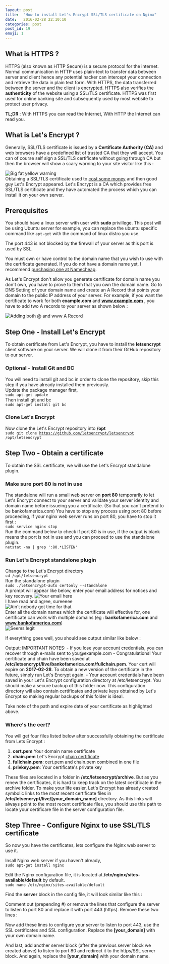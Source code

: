 ```yaml
---
layout: post
title:  "How to install Let's Encrypt SSL/TLS certificate on Nginx"
date:   2016-02-28 22:10:10
categories: post
post_id: 19
emoji: 1
---
```



## What is HTTPS ?

HTTPS (also known as HTTP Secure) is a secure protocol for the internet. Normal communication in HTTP uses plain-text to transfer data between server and client hence any potential hacker can intercept your connection and retrieve the data in plain text form. With HTTPS, the data transferred between the server and the client is encrypted. HTTPS also verifies the **authenticity** of the website using a SSL/TLS certificate. HTTPS was first used for online banking site and subsequently used by most website to protect user privacy.

**TL;DR** : With HTTPS you can read the Internet, With HTTP the Internet can read you.

## What is Let's Encrypt ?

Generally, SSL/TLS certificate is issued by a **Certificate Authority (CA)** and web browsers have a predefined list of trusted CA that they will accept. You can of course self sign a SSL/TLS certificate without going through CA but then the browser will show a scary warning to your site visitor like this :  

![Big fat yellow warning](https://littlefoximage.s3.amazonaws.com/post/19/ssl-warning.png)  
Obtaining a SSL/TLS certificate used to [cost some money](https://www.geotrust.com/ssl/) and then good guy Let's Encrypt appeared.   Let's Encrypt is a CA which provides free SSL/TLS certificate and they have automated the process which you can install it on your own server. 

## Prerequisites

You should have a linux server with user with **sudo** privillege.
This post will be using Ubuntu server for example, you can replace the ubuntu specific command like <code>apt-get</code> with the command of linux distro you use.  

The port 443 is not blocked by the firewall of your server as this port is used by SSL.  

You must own or have control to the domain name that you wish to use with the certificate generated. If you do not have a domain name yet, I recommend [purchasing one at Namecheap](https://www.namecheap.com/?aff=70386).

As Let's Encrypt don't allow you generate certificate for domain name you don't own, you have to prove to them that you own the domain name. Go to DNS Setting of your domain name and create an A Record that points your domain to the public IP address of your server. For example, if you want the certificate to work for both **example.com** and **www.example.com** , you have to add two A records to your server as shown below :   

![Adding both @ and www A Record](https://littlefoximage.s3.amazonaws.com/post/19/a_record.png) 
  

## Step One - Install Let's Encrypt
To obtain certificate from Let's Encrypt, you have to install the **letsencrypt** client software on your server. We will clone it from their GitHub repository to our server.

### Optional - Install Git and BC
You will need to install git and bc in order to clone the repository, skip this step if you have already installed them previously.   
Update the package manager first,  
<code>sudo apt-get update</code>   
Then install git and bc  
<code>sudo apt-get install git bc</code>  

### Clone Let's Encrypt
Now clone the Let's Encrypt repository into **/opt**  
<code>sudo git clone https://github.com/letsencrypt/letsencrypt /opt/letsencrypt</code>  

## Step Two - Obtain a certificate

To obtain the SSL certificate, we will use the Let's Encrypt standalone plugin.

### Make sure port 80 is not in use
The standalone will run a small web server on **port 80** temporarily to let Let's Encrypt connect to your server and validate your server identity and domain name before issueing you a certificate. (So that you can't pretend to be bankofamerica.com)
You have to stop any process using port 80 before proceeding, if your nginx web server runs on port 80, you have to stop it first :  
<code>sudo service nginx stop</code>  
Run the command below to check if port 80 is in use, if the output is blank means the port is not in use and you can proceed to use the standalone plugin.  
<code>netstat -na | grep ':80.*LISTEN'</code>  

### Run Let's Encrypt standalone plugin
Change to the Let's Encrypt directory  
<code>cd /opt/letsencrypt</code>  
Run the standalone plugin   
<code>sudo ./letsencrypt-auto certonly --standalone</code>  
A prompt will appear like below, enter your email address for notices and key recovery.
![Your email here](https://littlefoximage.s3.amazonaws.com/post/19/your_email.png)  
I have read and agree, sureeeee  
![Ain't nobody got time for that](https://littlefoximage.s3.amazonaws.com/post/19/i-have-read-and-agree.png)  
Enter all the domain names which the certificate will effective for, one certificate can work with multiple domains (eg : __bankofamerica.com__ and __www.bankofamerica.com__)  
![Seems legit](https://littlefoximage.s3.amazonaws.com/post/19/not_your_domain.png)  

If everything goes well, you should see output similar like below :   
<div class="terminal">Output:
IMPORTANT NOTES:
 - If you lose your account credentials, you can recover through
   e-mails sent to you@example.com
 - Congratulations! Your certificate and chain have been saved at
   <b>/etc/letsencrypt/live/bankofamerica.com/fullchain.pem</b>. Your
   cert will expire on <b>2017-02-28</b>. To obtain a new version of the
   certificate in the future, simply run Let's Encrypt again.
 - Your account credentials have been saved in your Let's Encrypt
   configuration directory at /etc/letsencrypt. You should make a
   secure backup of this folder now. This configuration directory will
   also contain certificates and private keys obtained by Let's
   Encrypt so making regular backups of this folder is ideal.
 </div>  

Take note of the path and expire date of your certificate as highlighted above.

### Where's the cert?

You will get four files listed below after successfully obtaining the certificate from Lets Encrypt :   

1. **cert.pem** Your domain name certificate  
2. **chain.pem** Let's Encrypt [chain certificate](https://support.dnsimple.com/articles/what-is-ssl-certificate-chain/)  
3. **fullchain.pem**: cert.pem and chain.pem combined in one file  
4. **privkey.pem**: Your certificate's private key  
  
These files are located in a folder in **/etc/letsencrypt/archive**. But as you renew the certificates, it is hard to keep track on the latest certificate in the archive folder. To make your life easier, Let's Encrypt has already created symbolic links to the most recent certificate files in **/etc/letsencrypt/live/[your_domain_name]** directory. As this links will always point to the most recent certificate files, you should use this path to locate your certificare file in the server configuration file.  
  
## Step Three - Configure Nginx to use SSL/TLS certificate

So now you have the certificates, lets configure the Nginx web server to use it.  

Insall Nginx web server if you haven't already,   
<code>sudo apt-get install nginx</code>  
  
Edit the Nginx configuration file, it is located at **/etc/nginx/sites-available/default** by default.  
<code>sudo nano /etc/nginx/sites-available/default</code>  

Find the **server** block in the config file, it will look similar like this :
<script src="https://gist.github.com/cupnoodle/2e4737cff62778b5d68f.js"></script>  

Comment out (prepending #) or remove the lines that configure the server to listen to port 80 and replace it with port 443 (https). Remove these two lines :   
<script src="https://gist.github.com/cupnoodle/44fc5b335b8ce2aed62d.js"></script>  

Now add these lines to configure your server to listen to port 443, use the SSL certificates and SSL configuration. Replace the **[your_domain]** with your own domain name.  
<script src="https://gist.github.com/cupnoodle/fd47b54c03572d365350.js"></script>  

And last, add another server block (after the previous server block we created above) to listen to port 80 and redirect it to the https/SSL server block.  And again, replace the **[your_domain]** with your domain name.  
<script src="https://gist.github.com/cupnoodle/3afcc9e7da4893e68c16.js"></script>





